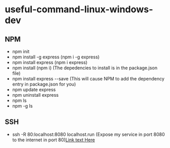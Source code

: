 # useful-command-linux-windows-dev

## NPM
- npm init
- npm install -g express (npm i -g express)
- npm install express (npm i express)
- npm install (npm i) (The depedencies to install is in the package.json file)
- npm install express --save (This will cause NPM to add the dependency entry in package.json for you)
- npm update express
- npm uninstall express
- npm ls
- npm -g ls
## SSH
- ssh -R 80:localhost:8080 localhost.run (Expose my service in port 8080 to the internet in port 80)[Link text Here](http://localhost.run/)
